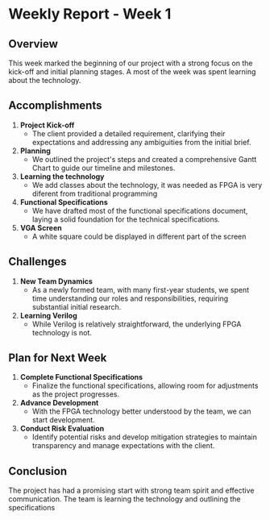 # Weekly Report - Week 1

## Overview

This week marked the beginning of our project with a strong focus on the kick-off and initial planning stages.
A most of the week was spent learning about the technology.

## Accomplishments

1. **Project Kick-off**
   - The client provided a detailed requirement, clarifying their expectations and addressing any ambiguities from the initial brief.
2. **Planning**
   - We outlined the project's steps and created a comprehensive Gantt Chart to guide our timeline and milestones.
3. **Learning the technology**
   - We add classes about the technology, it was needed as FPGA is very diferent from traditional programming
4. **Functional Specifications**
   - We have drafted most of the functional specifications document, laying a solid foundation for the technical specifications.
5. **VGA Screen**
   - A white square could be displayed in different part of the screen

## Challenges

1. **New Team Dynamics**
   - As a newly formed team, with many first-year students, we spent time understanding our roles and responsibilities, requiring substantial initial research.
2. **Learning Verilog**
   - While Verilog is relatively straightforward, the underlying FPGA technology is not.

## Plan for Next Week

1. **Complete Functional Specifications**
   - Finalize the functional specifications, allowing room for adjustments as the project progresses.
2. **Advance Development**
   - With the FPGA technology better understood by the team, we can start development. 
3. **Conduct Risk Evaluation**
   - Identify potential risks and develop mitigation strategies to maintain transparency and manage expectations with the client.

## Conclusion

The project has had a promising start with strong team spirit and effective communication. The team is learning the technology and outlining the specifications